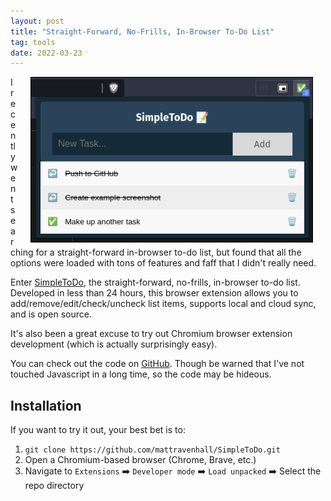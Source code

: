 ```yaml
---
layout: post
title: "Straight-Forward, No-Frills, In-Browser To-Do List"
tag: tools
date: 2022-03-23
---
```


<img style="float: right; border: 1px solid black" alt="SimpleToDo Screenshot." hspace="20" src="/assets/posts/simpletodo/screenshot.png" width="450px">

I recently went searching for a straight-forward in-browser to-do list, but found that all the options were loaded with tons of features and faff that I didn't really need.

Enter [SimpleToDo](https://github.com/mattravenhall/SimpleToDo), the straight-forward, no-frills, in-browser to-do list. Developed in less than 24 hours, this browser extension allows you to add/remove/edit/check/uncheck list items, supports local and cloud sync, and is open source.

It's also been a great excuse to try out Chromium browser extension development (which is actually surprisingly easy).

You can check out the code on [GitHub](https://github.com/mattravenhall/SimpleToDo). Though be warned that I've not touched Javascript in a long time, so the code may be hideous.

## Installation
If you want to try it out, your best bet is to:

1. `git clone https://github.com/mattravenhall/SimpleToDo.git`
2. Open a Chromium-based browser (Chrome, Brave, etc.)
3. Navigate to `Extensions` ➡️ `Developer mode` ➡️ `Load unpacked` ➡️ Select the repo directory
